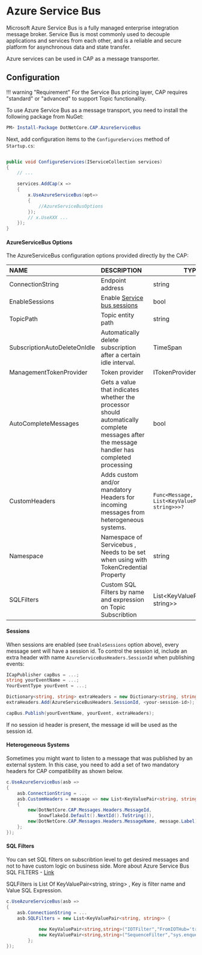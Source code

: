 # Azure Service Bus

Microsoft Azure Service Bus is a fully managed enterprise integration message broker. Service Bus is most commonly used to decouple applications and services from each other, and is a reliable and secure platform for asynchronous data and state transfer.

Azure services can be used in CAP as a message transporter.

## Configuration

!!! warning "Requirement"
For the Service Bus pricing layer, CAP requires "standard" or "advanced" to support Topic functionality.

To use Azure Service Bus as a message transport, you need to install the following package from NuGet:

```powershell
PM> Install-Package DotNetCore.CAP.AzureServiceBus
```

Next, add configuration items to the `ConfigureServices` method of `Startup.cs`:

```csharp

public void ConfigureServices(IServiceCollection services)
{
    // ...

    services.AddCap(x =>
    {
        x.UseAzureServiceBus(opt=>
        {
            //AzureServiceBusOptions
        });
        // x.UseXXX ...
    });
}

```

#### AzureServiceBus Options

The AzureServiceBus configuration options provided directly by the CAP:

| NAME                         | DESCRIPTION                                                                                                                                 | TYPE                                                 | DEFAULT           |
| :----------------------      | :------------------------------------------------------------------------------------------------------------------------------------------ | ---------------------------------------------------- | :---------------- |
| ConnectionString             | Endpoint address                                                                                                                            | string                                               |                   |
| EnableSessions               | Enable [Service bus sessions](https://docs.microsoft.com/en-us/azure/service-bus-messaging/message-sessions)                                | bool                                                 | false             |
| TopicPath                    | Topic entity path                                                                                                                           | string                                               | cap               |
| SubscriptionAutoDeleteOnIdle | Automatically delete subscription after a certain idle interval.                                                                            | TimeSpan                                             | TimeSpan.MaxValue |
| ManagementTokenProvider      | Token provider                                                                                                                              | ITokenProvider                                       | null              |
| AutoCompleteMessages         | Gets a value that indicates whether the processor should automatically complete messages after the message handler has completed processing | bool                                                 | false             |
| CustomHeaders                | Adds custom and/or mandatory Headers for incoming messages from heterogeneous systems.                                                      | `Func<Message, List<KeyValuePair<string, string>>>?` | null              |
| Namespace                    | Namespace of Servicebus , Needs to be set when using with TokenCredential Property                                                          | string                                               | null              |
| SQLFilters                   | Custom SQL Filters by name and expression on Topic Subscribtion                                                                             | List<KeyValuePair<string, string>>                   | null              |

#### Sessions

When sessions are enabled (see `EnableSessions` option above), every message sent will have a session id. To control the session id, include
an extra header with name `AzureServiceBusHeaders.SessionId` when publishing events:

```C#
ICapPublisher capBus = ...;
string yourEventName = ...;
YourEventType yourEvent = ...;

Dictionary<string, string> extraHeaders = new Dictionary<string, string>();
extraHeaders.Add(AzureServiceBusHeaders.SessionId, <your-session-id>);

capBus.Publish(yourEventName, yourEvent, extraHeaders);
```

If no session id header is present, the message id will be used as the session id.

#### Heterogeneous Systems

Sometimes you might want to listen to a message that was published by an external system. In this case, you need to add a set of two mandatory headers for CAP compatibility as shown below.

```C#
c.UseAzureServiceBus(asb =>
{
    asb.ConnectionString = ...
    asb.CustomHeaders = message => new List<KeyValuePair<string, string>>()
    {
        new(DotNetCore.CAP.Messages.Headers.MessageId,
            SnowflakeId.Default().NextId().ToString()),
        new(DotNetCore.CAP.Messages.Headers.MessageName, message.Label)
    };
});
```

#### SQL Filters

You can set SQL filters on subscribtion level to get desired messages and not to have custom logic on business side.
More about Azure Service Bus SQL FILTERS - [Link](https://learn.microsoft.com/en-us/azure/service-bus-messaging/service-bus-messaging-sql-filter)

SQLFilters is List Of KeyValuePair<string, string> , Key is filter name and Value SQL Expression.
```C#
c.UseAzureServiceBus(asb =>
{
    asb.ConnectionString = ...
    asb.SQLFilters = new List<KeyValuePair<string, string>> {
            
            new KeyValuePair<string,string>("IOTFilter","FromIOTHub='true'"),//The message will be handled if ApplicationProperties contains IOTFilter and value is true
            new KeyValuePair<string,string>("SequenceFilter","sys.enqueuedSequenceNumber >= 300")
        };
});
```
